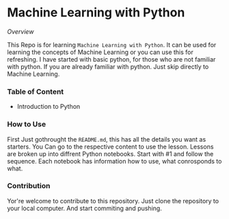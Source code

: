 # Machine Learning with Python


*Overview*

This Repo is for learning `Machine Learning with Python`. 
It can be used for learning the concepts of Machine Learning or you can use this for refreshing. 
I have started with basic python, for those who are not familiar with python. If you are already familiar with python. Just skip directly to Machine Learning.


### Table of Content 

* Introduction to Python


### How to Use 

First Just gothrought the `README.md`, this has all the details you want as starters. 
You Can go to the respective content to use the lesson.
Lessons are broken up into diffrent Python notebooks.
Start with #1 and follow the sequence.
Each notebook has information how to use, what conrosponds to what.

### Contribution 

Yor're welcome to contribute to this repository. Just clone the repository to your local computer. And start commiting and pushing.

